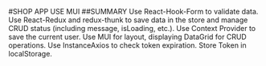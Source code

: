 #SHOP APP USE MUI
##SUMMARY
Use React-Hook-Form to validate data.
Use React-Redux and redux-thunk to save data in the store and manage CRUD status (including message, isLoading, etc.).
Use Context Provider to save the current user.
Use MUI for layout, displaying DataGrid for CRUD operations.
Use InstanceAxios to check token expiration.
Store Token in localStorage.
